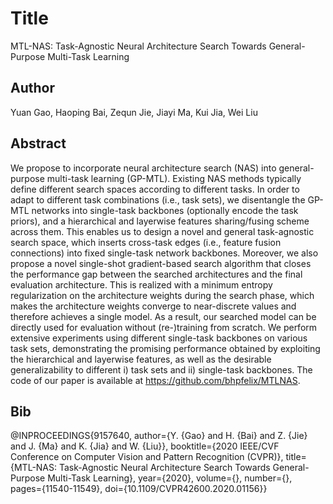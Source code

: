 # Title
MTL-NAS: Task-Agnostic Neural Architecture Search Towards General-Purpose Multi-Task Learning

## Author
Yuan Gao, Haoping Bai, Zequn Jie, Jiayi Ma, Kui Jia, Wei Liu

## Abstract
We propose to incorporate neural architecture search (NAS) into general-purpose multi-task learning (GP-MTL). Existing NAS methods typically define different search spaces according to different tasks. In order to adapt to different task combinations (i.e., task sets), we disentangle the GP-MTL networks into single-task backbones (optionally encode the task priors), and a hierarchical and layerwise features sharing/fusing scheme across them. This enables us to design a novel and general task-agnostic search space, which inserts cross-task edges (i.e., feature fusion connections) into fixed single-task network backbones. Moreover, we also propose a novel single-shot gradient-based search algorithm that closes the performance gap between the searched architectures and the final evaluation architecture. This is realized with a minimum entropy regularization on the architecture weights during the search phase, which makes the architecture weights converge to near-discrete values and therefore achieves a single model. As a result, our searched model can be directly used for evaluation without (re-)training from scratch. We perform extensive experiments using different single-task backbones on various task sets, demonstrating the promising performance obtained by exploiting the hierarchical and layerwise features, as well as the desirable generalizability to different i) task sets and ii) single-task backbones. The code of our paper is available at https://github.com/bhpfelix/MTLNAS.

## Bib
@INPROCEEDINGS{9157640,
  author={Y. {Gao} and H. {Bai} and Z. {Jie} and J. {Ma} and K. {Jia} and W. {Liu}},
  booktitle={2020 IEEE/CVF Conference on Computer Vision and Pattern Recognition (CVPR)}, 
  title={MTL-NAS: Task-Agnostic Neural Architecture Search Towards General-Purpose Multi-Task Learning}, 
  year={2020},
  volume={},
  number={},
  pages={11540-11549},
  doi={10.1109/CVPR42600.2020.01156}}
